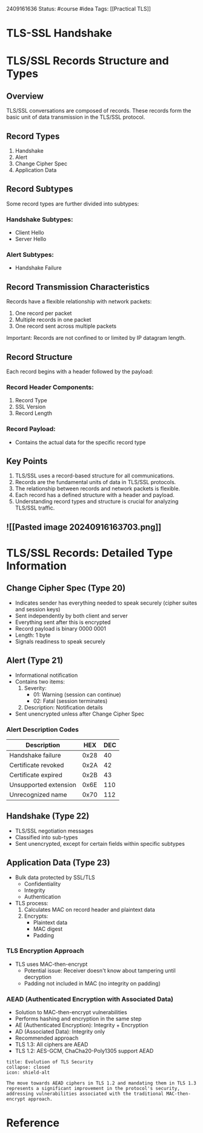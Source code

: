 2409161636
	Status: #course #idea
		Tags:  [[Practical TLS]] 
# TLS-SSL Handshake


# TLS/SSL Records Structure and Types

## Overview

TLS/SSL conversations are composed of records. These records form the basic unit of data transmission in the TLS/SSL protocol.

## Record Types

1. Handshake
2. Alert
3. Change Cipher Spec
4. Application Data

## Record Subtypes

Some record types are further divided into subtypes:

### Handshake Subtypes:
- Client Hello
- Server Hello

### Alert Subtypes:
- Handshake Failure

## Record Transmission Characteristics

Records have a flexible relationship with network packets:

1. One record per packet
2. Multiple records in one packet
3. One record sent across multiple packets

Important: Records are not confined to or limited by IP datagram length.

## Record Structure

Each record begins with a header followed by the payload:

### Record Header Components:
1. Record Type
2. SSL Version
3. Record Length

### Record Payload:
- Contains the actual data for the specific record type

## Key Points

1. TLS/SSL uses a record-based structure for all communications.
2. Records are the fundamental units of data in TLS/SSL protocols.
3. The relationship between records and network packets is flexible.
4. Each record has a defined structure with a header and payload.
5. Understanding record types and structure is crucial for analyzing TLS/SSL traffic.



![[Pasted image 20240916163703.png]]
---






# TLS/SSL Records: Detailed Type Information

## Change Cipher Spec (Type 20)

- Indicates sender has everything needed to speak securely (cipher suites and session keys)
- Sent independently by both client and server
- Everything sent after this is encrypted
- Record payload is binary 0000 0001
- Length: 1 byte
- Signals readiness to speak securely

## Alert (Type 21)

- Informational notification
- Contains two items:
  1. Severity:
     - 01: Warning (session can continue)
     - 02: Fatal (session terminates)
  2. Description: Notification details
- Sent unencrypted unless after Change Cipher Spec

### Alert Description Codes

| Description | HEX | DEC |
|-------------|-----|-----|
| Handshake failure | 0x28 | 40 |
| Certificate revoked | 0x2A | 42 |
| Certificate expired | 0x2B | 43 |
| Unsupported extension | 0x6E | 110 |
| Unrecognized name | 0x70 | 112 |

## Handshake (Type 22)

- TLS/SSL negotiation messages
- Classified into sub-types
- Sent unencrypted, except for certain fields within specific subtypes

## Application Data (Type 23)

- Bulk data protected by SSL/TLS
  - Confidentiality
  - Integrity
  - Authentication
- TLS process:
  1. Calculates MAC on record header and plaintext data
  2. Encrypts:
     - Plaintext data
     - MAC digest
     - Padding

### TLS Encryption Approach

- TLS uses MAC-then-encrypt
  - Potential issue: Receiver doesn't know about tampering until decryption
  - Padding not included in MAC (no integrity on padding)

### AEAD (Authenticated Encryption with Associated Data)

- Solution to MAC-then-encrypt vulnerabilities
- Performs hashing and encryption in the same step
- AE (Authenticated Encryption): Integrity + Encryption
- AD (Associated Data): Integrity only
- Recommended approach
- TLS 1.3: All ciphers are AEAD
- TLS 1.2: AES-GCM, ChaCha20-Poly1305 support AEAD

```ad-note
title: Evolution of TLS Security
collapse: closed
icon: shield-alt

The move towards AEAD ciphers in TLS 1.2 and mandating them in TLS 1.3 represents a significant improvement in the protocol's security, addressing vulnerabilities associated with the traditional MAC-then-encrypt approach.
```



















# Reference